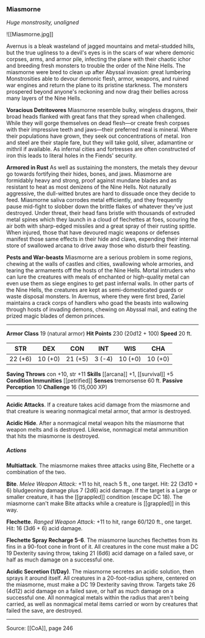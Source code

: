 ### Miasmorne
_Huge monstrosity, unaligned_

![[Miasmorne.jpg]]

Avernus is a bleak wasteland of jagged mountains and metal-studded hills, but the true ugliness to a devil's eyes is in the scars of war where demonic corpses, arms, and armor pile, infecting the plane with their chaotic ichor and breeding fresh monsters to trouble the order of the Nine Hells. The miasmorne were bred to clean up after Abyssal invasion: great lumbering Monstrosities able to devour demonic flesh, armor, weapons, and ruined war engines and return the plane to its pristine starkness. The monsters prospered beyond anyone's reckoning and now drag their bellies across many layers of the Nine Hells.

**Voracious Detritovores** Miasmorne resemble bulky, wingless dragons, their broad heads flanked with great fans that they spread when challenged. While they will gorge themselves on dead flesh—or create fresh corpses with their impressive teeth and jaws—their preferred meal is mineral. Where their populations have grown, they seek out concentrations of metal. Iron and steel are their staple fare, but they will take gold, silver, adamantine or mithril if available. As infernal cities and fortresses are often constructed of iron this leads to literal holes in the Fiends' security.


**Armored in Rust** As well as sustaining the monsters, the metals they devour go towards fortifying their hides, bones, and jaws. Miasmorne are formidably heavy and strong, proof against mundane blades and as resistant to heat as most denizens of the Nine Hells. Not naturally aggressive, the dull-witted brutes are hard to dissuade once they decide to feed. Miasmorne saliva corrodes metal efficiently, and they frequently pause mid-fight to slobber down the brittle flakes of whatever they've just destroyed. Under threat, their head fans bristle with thousands of extruded metal spines which they launch in a cloud of flechettes at foes, scouring the air both with sharp-edged missiles and a great spray of their rusting spittle. When injured, those that have devoured magic weapons or defenses manifest those same effects in their hide and claws, expending their internal store of swallowed arcana to drive away those who disturb their feasting.


**Pests and War-beasts** Miasmorne are a serious problem in some regions, chewing at the walls of castles and cities, swallowing whole armories, and tearing the armaments off the hosts of the Nine Hells. Mortal intruders who can lure the creatures with meals of enchanted or high-quality metal can even use them as siege engines to get past infernal walls. In other parts of the Nine Hells, the creatures are kept as semi-domesticated guards or waste disposal monsters. In Avernus, where they were first bred, Zariel maintains a crack corps of handlers who goad the beasts into wallowing through hosts of invading demons, chewing on Abyssal mail, and eating the prized magic blades of demon princes.




---

**Armor Class** 19 (natural armor)
**Hit Points** 230 (20d12 + 100)
**Speed** 20 ft.

| STR     | DEX     | CON     | INT     | WIS     | CHA     |
|---------|---------|---------|---------|---------|---------|
| 22 (+6) | 10 (+0) | 21 (+5) | 3 (-4) | 10 (+0) | 10 (+0) |

**Saving Throws** con +10, str +11
**Skills** [[arcana]] +1, [[survival]] +5
**Condition Immunities** [[petrified]]
**Senses** tremorsense 60 ft.
**Passive Perception** 10
**Challenge** 16 (15,000 XP)

---

**Acidic Attacks**. If a creature takes acid damage from the miasmorne and that creature is wearing nonmagical metal armor, that armor is destroyed.

**Acidic Hide**. After a nonmagical metal weapon hits the miasmorne that weapon melts and is destroyed. Likewise, nonmagical metal ammunition that hits the miasmorne is destroyed.

##### Actions
**Multiattack**. The miasmorne makes three attacks using Bite, Flechette or a combination of the two.

**Bite**. _Melee Weapon Attack:_ +11 to hit, reach 5 ft., one target. Hit: 22 (3d10 + 6) bludgeoning damage plus 7 (2d6) acid damage. If the target is a Large or smaller creature, it has the [[grappled]] condition (escape DC 18). The miasmorne can't make Bite attacks while a creature is [[grappled]] in this way.

**Flechette**. _Ranged Weapon Attack:_ +11 to hit, range 60/120 ft., one target. Hit: 16 (3d6 + 6) acid damage.

**Flechette Spray Recharge 5-6**. The miasmorne launches flechettes from its fins in a 90-foot cone in front of it. All creatures in the cone must make a DC 19 Dexterity saving throw, taking 21 (6d6) acid damage on a failed save, or half as much damage on a successful one.

**Acidic Secretion (1/Day)**. The miasmorne secretes an acidic solution, then sprays it around itself. All creatures in a 20-foot-radius sphere, centered on the miasmorne, must make a DC 19 Dexterity saving throw. Targets take 26 (4d12) acid damage on a failed save, or half as much damage on a successful one. All nonmagical metals within the radius that aren't being carried, as well as nonmagical metal items carried or worn by creatures that failed the save, are destroyed.


---

Source: [[CoA]], page 246